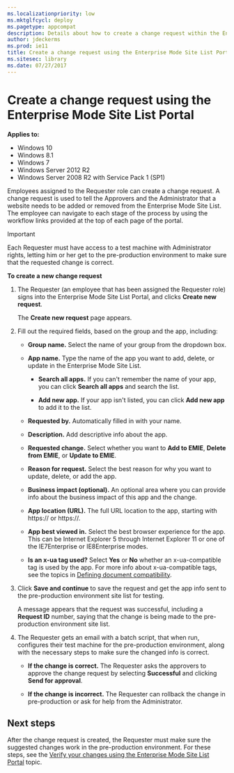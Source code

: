 ```yaml
---
ms.localizationpriority: low
ms.mktglfcycl: deploy
ms.pagetype: appcompat
description: Details about how to create a change request within the Enterprise Mode Site List Portal.
author: jdeckerms
ms.prod: ie11
title: Create a change request using the Enterprise Mode Site List Portal (Internet Explorer 11 for IT Pros)
ms.sitesec: library
ms.date: 07/27/2017
---
```


# Create a change request using the Enterprise Mode Site List Portal

**Applies to:**

-   Windows 10
-   Windows 8.1
-   Windows 7
-   Windows Server 2012 R2
-   Windows Server 2008 R2 with Service Pack 1 (SP1)

Employees assigned to the Requester role can create a change request. A change request is used to tell the Approvers and the Administrator that a website needs to be added or removed from the Enterprise Mode Site List. The employee can navigate to each stage of the process by using the workflow links provided at the top of each page of the portal.

>[!Important]
>Each Requester must have access to a test machine with Administrator rights, letting him or her get to the pre-production environment to make sure that the requested change is correct. 

**To create a new change request**
1. The Requester (an employee that has been assigned the Requester role) signs into the Enterprise Mode Site List Portal, and clicks **Create new request**.

   The **Create new request** page appears.

2. Fill out the required fields, based on the group and the app, including:

    - **Group name.** Select the name of your group from the dropdown box.
    
    - **App name.** Type the name of the app you want to add, delete, or update in the Enterprise Mode Site List.

        - **Search all apps.** If you can't remember the name of your app, you can click **Search all apps** and search the list.

        - **Add new app.** If your app isn't listed, you can click **Add new app** to add it to the list.

    - **Requested by.** Automatically filled in with your name.

    - **Description.** Add descriptive info about the app.

    - **Requested change.** Select whether you want to **Add to EMIE**, **Delete from EMIE**, or **Update to EMIE**.

    - **Reason for request.** Select the best reason for why you want to update, delete, or add the app.

    - **Business impact (optional).** An optional area where you can provide info about the business impact of this app and the change.

    - **App location (URL).** The full URL location to the app, starting with https:// or https://.

    - **App best viewed in.** Select the best browser experience for the app. This can be Internet Explorer 5 through Internet Explorer 11 or one of the IE7Enterprise or IE8Enterprise modes.

    - **Is an x-ua tag used?** Select **Yes** or **No** whether an x-ua-compatible tag is used by the app. For more info about x-ua-compatible tags, see the topics in [Defining document compatibility](https://msdn.microsoft.com/library/cc288325(v=vs.85).aspx).
    
4. Click **Save and continue** to save the request and get the app info sent to the pre-production environment site list for testing.
    
    A message appears that the request was successful, including a **Request ID** number, saying that the change is being made to the pre-production environment site list.

5. The Requester gets an email with a batch script, that when run, configures their test machine for the pre-production environment, along with the necessary steps to make sure the changed info is correct.

    - **If the change is correct.** The Requester asks the approvers to approve the change request by selecting **Successful** and clicking **Send for approval**.
        
    - **If the change is incorrect.** The Requester can rollback the change in pre-production or ask for help from the Administrator.

## Next steps
After the change request is created, the Requester must make sure the suggested changes work in the pre-production environment. For these steps, see the [Verify your changes using the Enterprise Mode Site List Portal](verify-changes-preprod-enterprise-mode-portal.md) topic.